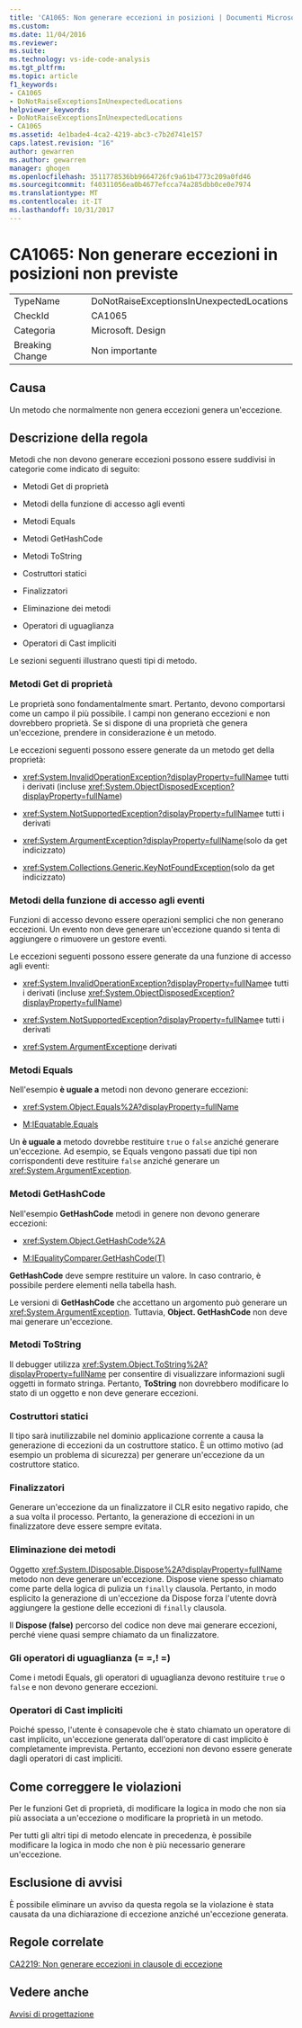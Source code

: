```yaml
---
title: 'CA1065: Non generare eccezioni in posizioni | Documenti Microsoft'
ms.custom: 
ms.date: 11/04/2016
ms.reviewer: 
ms.suite: 
ms.technology: vs-ide-code-analysis
ms.tgt_pltfrm: 
ms.topic: article
f1_keywords:
- CA1065
- DoNotRaiseExceptionsInUnexpectedLocations
helpviewer_keywords:
- DoNotRaiseExceptionsInUnexpectedLocations
- CA1065
ms.assetid: 4e1bade4-4ca2-4219-abc3-c7b2d741e157
caps.latest.revision: "16"
author: gewarren
ms.author: gewarren
manager: ghogen
ms.openlocfilehash: 3511778536bb9664726fc9a61b4773c209a0fd46
ms.sourcegitcommit: f40311056ea0b4677efcca74a285dbb0ce0e7974
ms.translationtype: MT
ms.contentlocale: it-IT
ms.lasthandoff: 10/31/2017
---
```

# <a name="ca1065-do-not-raise-exceptions-in-unexpected-locations"></a>CA1065: Non generare eccezioni in posizioni non previste
|||  
|-|-|  
|TypeName|DoNotRaiseExceptionsInUnexpectedLocations|  
|CheckId|CA1065|  
|Categoria|Microsoft. Design|  
|Breaking Change|Non importante|  
  
## <a name="cause"></a>Causa  
 Un metodo che normalmente non genera eccezioni genera un'eccezione.  
  
## <a name="rule-description"></a>Descrizione della regola  
 Metodi che non devono generare eccezioni possono essere suddivisi in categorie come indicato di seguito:  
  
-   Metodi Get di proprietà  
  
-   Metodi della funzione di accesso agli eventi  
  
-   Metodi Equals  
  
-   Metodi GetHashCode  
  
-   Metodi ToString  
  
-   Costruttori statici  
  
-   Finalizzatori  
  
-   Eliminazione dei metodi  
  
-   Operatori di uguaglianza  
  
-   Operatori di Cast impliciti  
  
 Le sezioni seguenti illustrano questi tipi di metodo.  
  
### <a name="property-get-methods"></a>Metodi Get di proprietà  
 Le proprietà sono fondamentalmente smart. Pertanto, devono comportarsi come un campo il più possibile. I campi non generano eccezioni e non dovrebbero proprietà. Se si dispone di una proprietà che genera un'eccezione, prendere in considerazione è un metodo.  
  
 Le eccezioni seguenti possono essere generate da un metodo get della proprietà:  
  
-   <xref:System.InvalidOperationException?displayProperty=fullName>e tutti i derivati (incluse <xref:System.ObjectDisposedException?displayProperty=fullName>)  
  
-   <xref:System.NotSupportedException?displayProperty=fullName>e tutti i derivati  
  
-   <xref:System.ArgumentException?displayProperty=fullName>(solo da get indicizzato)  
  
-   <xref:System.Collections.Generic.KeyNotFoundException>(solo da get indicizzato)  
  
### <a name="event-accessor-methods"></a>Metodi della funzione di accesso agli eventi  
 Funzioni di accesso devono essere operazioni semplici che non generano eccezioni. Un evento non deve generare un'eccezione quando si tenta di aggiungere o rimuovere un gestore eventi.  
  
 Le eccezioni seguenti possono essere generate da una funzione di accesso agli eventi:  
  
-   <xref:System.InvalidOperationException?displayProperty=fullName>e tutti i derivati (incluse <xref:System.ObjectDisposedException?displayProperty=fullName>)  
  
-   <xref:System.NotSupportedException?displayProperty=fullName>e tutti i derivati  
  
-   <xref:System.ArgumentException>e derivati  
  
### <a name="equals-methods"></a>Metodi Equals  
 Nell'esempio **è uguale a** metodi non devono generare eccezioni:  
  
-   <xref:System.Object.Equals%2A?displayProperty=fullName>  
  
-   [M:IEquatable.Equals](http://go.microsoft.com/fwlink/?LinkId=113472)  
  
 Un **è uguale a** metodo dovrebbe restituire `true` o `false` anziché generare un'eccezione. Ad esempio, se Equals vengono passati due tipi non corrispondenti deve restituire `false` anziché generare un <xref:System.ArgumentException>.  
  
### <a name="gethashcode-methods"></a>Metodi GetHashCode  
 Nell'esempio **GetHashCode** metodi in genere non devono generare eccezioni:  
  
-   <xref:System.Object.GetHashCode%2A>  
  
-   [M:IEqualityComparer.GetHashCode(T)](http://go.microsoft.com/fwlink/?LinkId=113477)  
  
 **GetHashCode** deve sempre restituire un valore. In caso contrario, è possibile perdere elementi nella tabella hash.  
  
 Le versioni di **GetHashCode** che accettano un argomento può generare un <xref:System.ArgumentException>. Tuttavia, **Object. GetHashCode** non deve mai generare un'eccezione.  
  
### <a name="tostring-methods"></a>Metodi ToString  
 Il debugger utilizza <xref:System.Object.ToString%2A?displayProperty=fullName> per consentire di visualizzare informazioni sugli oggetti in formato stringa. Pertanto, **ToString** non dovrebbero modificare lo stato di un oggetto e non deve generare eccezioni.  
  
### <a name="static-constructors"></a>Costruttori statici  
 Il tipo sarà inutilizzabile nel dominio applicazione corrente a causa la generazione di eccezioni da un costruttore statico. È un ottimo motivo (ad esempio un problema di sicurezza) per generare un'eccezione da un costruttore statico.  
  
### <a name="finalizers"></a>Finalizzatori  
 Generare un'eccezione da un finalizzatore il CLR esito negativo rapido, che a sua volta il processo. Pertanto, la generazione di eccezioni in un finalizzatore deve essere sempre evitata.  
  
### <a name="dispose-methods"></a>Eliminazione dei metodi  
 Oggetto <xref:System.IDisposable.Dispose%2A?displayProperty=fullName> metodo non deve generare un'eccezione. Dispose viene spesso chiamato come parte della logica di pulizia un `finally` clausola. Pertanto, in modo esplicito la generazione di un'eccezione da Dispose forza l'utente dovrà aggiungere la gestione delle eccezioni di `finally` clausola.  
  
 Il **Dispose (false)** percorso del codice non deve mai generare eccezioni, perché viene quasi sempre chiamato da un finalizzatore.  
  
### <a name="equality-operators--"></a>Gli operatori di uguaglianza (= =,! =)  
 Come i metodi Equals, gli operatori di uguaglianza devono restituire `true` o `false` e non devono generare eccezioni.  
  
### <a name="implicit-cast-operators"></a>Operatori di Cast impliciti  
 Poiché spesso, l'utente è consapevole che è stato chiamato un operatore di cast implicito, un'eccezione generata dall'operatore di cast implicito è completamente imprevista. Pertanto, eccezioni non devono essere generate dagli operatori di cast impliciti.  
  
## <a name="how-to-fix-violations"></a>Come correggere le violazioni  
 Per le funzioni Get di proprietà, di modificare la logica in modo che non sia più associata a un'eccezione o modificare la proprietà in un metodo.  
  
 Per tutti gli altri tipi di metodo elencate in precedenza, è possibile modificare la logica in modo che non è più necessario generare un'eccezione.  
  
## <a name="when-to-suppress-warnings"></a>Esclusione di avvisi  
 È possibile eliminare un avviso da questa regola se la violazione è stata causata da una dichiarazione di eccezione anziché un'eccezione generata.  
  
## <a name="related-rules"></a>Regole correlate  
 [CA2219: Non generare eccezioni in clausole di eccezione](../code-quality/ca2219-do-not-raise-exceptions-in-exception-clauses.md)  
  
## <a name="see-also"></a>Vedere anche  
 [Avvisi di progettazione](../code-quality/design-warnings.md)